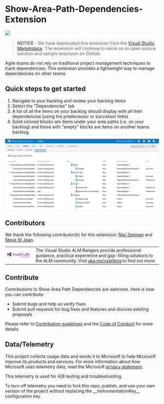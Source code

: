 # Show-Area-Path-Dependencies-Extension

![](https://almrangers.visualstudio.com/DefaultCollection/_apis/public/build/definitions/7f3cfb9a-d1cb-4e66-9d36-1af87b906fe9/106/badge)

> **NOTICE** - We have deprecated this extension from the [Visual Studio Marketplace](https://marketplace.visualstudio.com). The extension will continue to serve as an open source solution and sample extension on GitHub.

Agile teams do not rely on traditional project management techniques to track dependencies. 
This extension provides a lightweight way to manage dependencies on other teams.

## Quick steps to get started
1. Navigate to your backlog and review your backlog items
2. Select the "Dependencies" tab
3. A list of all the items on your backlog should display with all their dependencies (using the predecessor or successor links) 
4. Solid colored blocks are items under your area paths (i.e. on your backlog) and those with "empty" blocks are items on another teams backlog.

![Dependencies](media/screen3.png)

## Contributors

We thank the following contributor(s) for this extension: [Niel Zeeman](https://blogs.msdn.microsoft.com/willy-peter_schaub/2013/11/01/introducing-the-visual-studio-alm-rangers-niel-zeeman/) and [Steve St Jean](https://blogs.msdn.microsoft.com/willy-peter_schaub/2014/08/11/introducing-the-visual-studio-alm-rangers-steve-st-jean/).

<table>
  <tr>
    <td>
      <img src="https://github.com/ALM-Rangers/Show-Area-Path-Dependencies/blob/master/media/VSALMLogo.png"></img>
    </td>
    <td>
      The Visual Studio ALM Rangers provide professional guidance, practical experience and gap-filling solutions to the ALM community. Visit <a href="http://aka.ms/vsarblog">aka.ms/vsarblog</a> to find out more.
    </td>
  </tr>
</table>

## Contribute
Contributions to Show Area Path Dependencies are welcome. Here is how you can contribute:  

- Submit bugs and help us verify fixes  
- Submit pull requests for bug fixes and features and discuss existing proposals   

Please refer to [Contribution guidelines](.github/CONTRIBUTING.md) and the [Code of Conduct](.github/COC.md) for more details.

## Data/Telemetry
This project collects usage data and sends it to Microsoft to help Microsoft improve its products and services. For more information about how Microsoft uses telemetry data, read the Microsoft [privacy statement](http://go.microsoft.com/fwlink/?LinkId=521839). 

This telemetry is used for A|B testing and troubleshooting. 

To turn off telemetry you need to fork this repo, publish, and use your own version of the project without replacing the \_\_InstrumentationKey\_\_ configuration key.
